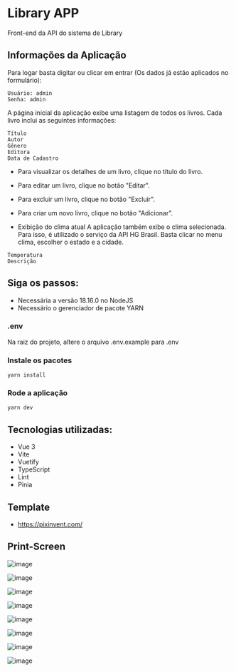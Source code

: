 # Library APP

Front-end da API do sistema de Library

## Informações da Aplicação

Para logar basta digitar ou clicar em entrar (Os dados já estão aplicados no formulário):

```
Usuário: admin
Senha: admin
```

A página inicial da aplicação exibe uma listagem de todos os livros. Cada livro inclui as seguintes informações:

```
Título
Autor
Gênero
Editora
Data de Cadastro
```

- Para visualizar os detalhes de um livro, clique no título do livro.
- Para editar um livro, clique no botão "Editar".
- Para excluir um livro, clique no botão "Excluir".
- Para criar um novo livro, clique no botão "Adicionar".

- Exibição do clima atual
A aplicação também exibe o clima selecionada. Para isso, é utilizado o serviço da API HG Brasil.
Basta clicar no menu clima, escolher o estado e a cidade.

```
Temperatura
Descrição
```

## Siga os passos:

- Necessária a versão 18.16.0 no NodeJS
- Necessário o gerenciador de pacote YARN

### .env
Na raiz do projeto, altere o arquivo .env.example para .env

### Instale os pacotes
```
yarn install
```

### Rode a aplicação
```
yarn dev
```

## Tecnologias utilizadas:
- Vue 3
- Vite
- Vuetify
- TypeScript
- Lint
- Pinia

## Template
- https://pixinvent.com/

## Print-Screen

![image](https://github.com/contatomaycon/library-app/assets/50956729/6ca5341b-9ac0-4ba7-ac65-90ce4ff3e83d)

![image](https://github.com/contatomaycon/library-app/assets/50956729/c5b9701d-dd89-4a27-a70c-093d2a4b6a32)

![image](https://github.com/contatomaycon/library-app/assets/50956729/dca6a07f-b129-4847-8f56-5ba04da601a5)

![image](https://github.com/contatomaycon/library-app/assets/50956729/f3438567-c720-4a4d-adcc-454f6a0ebd73)

![image](https://github.com/contatomaycon/library-app/assets/50956729/a64ecb9b-c936-45a6-94cb-e8b9296b4439)

![image](https://github.com/contatomaycon/library-app/assets/50956729/446f1847-e149-47c9-99f8-809028b61774)

![image](https://github.com/contatomaycon/library-app/assets/50956729/06f11a95-d385-4d92-9517-061c0de92d89)

![image](https://github.com/contatomaycon/library-app/assets/50956729/899948e7-e71a-4529-a057-155a6986c517)






